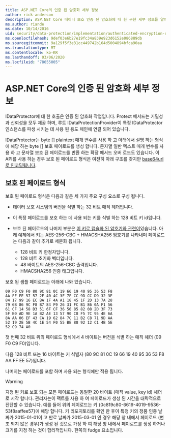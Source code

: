 ```yaml
---
title: ASP.NET Core의 인증 된 암호화 세부 정보
author: rick-anderson
description: ASP.NET Core 데이터 보호 인증 된 암호화에 대 한 구현 세부 정보를 알아봅니다.
ms.author: riande
ms.date: 10/14/2016
uid: security/data-protection/implementation/authenticated-encryption-details
ms.openlocfilehash: 9def03e6b27e19fc34a839e923d6152e086889db
ms.sourcegitcommit: 9a129f5f3e31cc449742b164d5004894bfca90aa
ms.translationtype: MT
ms.contentlocale: ko-KR
ms.lasthandoff: 03/06/2020
ms.locfileid: "78655005"
---
```

# <a name="authenticated-encryption-details-in-aspnet-core"></a>ASP.NET Core의 인증 된 암호화 세부 정보

<a name="data-protection-implementation-authenticated-encryption-details"></a>

IDataProtector에 대 한 호출은 인증 된 암호화 작업입니다. Protect 메서드는 기밀성과 신뢰성을 모두 제공 하며, 루트 IDataProtectionProvider이 특정 IDataProtector 인스턴스를 파생 시키는 데 사용 된 용도 체인에 연결 되어 있습니다.

IDataProtector는 byte [] plaintext 매개 변수를 사용 하 고 아래에서 설명 하는 형식에 해당 하는 byte [] 보호 페이로드를 생성 합니다. 문자열 일반 텍스트 매개 변수를 사용 하 고 문자열 보호 된 페이로드를 반환 하는 확장 메서드 오버 로드도 있습니다. 이 API를 사용 하는 경우 보호 된 페이로드 형식은 여전히 아래 구조를 갖지만 [base64url로 인코딩됩니다](https://tools.ietf.org/html/rfc4648#section-5).

## <a name="protected-payload-format"></a>보호 된 페이로드 형식

보호 된 페이로드 형식은 다음과 같은 세 가지 주요 구성 요소로 구성 됩니다.

* 데이터 보호 시스템의 버전을 식별 하는 32 비트 매직 헤더입니다.

* 이 특정 페이로드를 보호 하는 데 사용 되는 키를 식별 하는 128 비트 키 id입니다.

* 보호 된 페이로드의 나머지 부분은 [이 키로 캡슐화 된 암호기와 관련이](xref:security/data-protection/implementation/subkeyderivation#data-protection-implementation-subkey-derivation)있습니다. 아래 예제에서 키는 AES-256-CBC + HMACSHA256 암호기를 나타내며 페이로드는 다음과 같이 추가로 세분화 됩니다.
  * 128 비트 키 한정자입니다.
  * 128 비트 초기화 벡터입니다.
  * 48 바이트의 AES-256-CBC 출력입니다.
  * HMACSHA256 인증 태그입니다.

보호 된 샘플 페이로드는 아래에 나와 있습니다.

```
09 F0 C9 F0 80 9C 81 0C 19 66 19 40 95 36 53 F8
AA FF EE 57 57 2F 40 4C 3F 7F CC 9D CC D9 32 3E
84 17 99 16 EC BA 1F 4A A1 18 45 1F 2D 13 7A 28
79 6B 86 9C F8 B7 84 F9 26 31 FC B1 86 0A F1 56
61 CF 14 58 D3 51 6F CF 36 50 85 82 08 2D 3F 73
5F B0 AD 9E 1A B2 AE 13 57 90 C8 F5 7C 95 4E 6A
8A AA 06 EF 43 CA 19 62 84 7C 11 B2 C8 71 9D AA
52 19 2E 5B 4C 1E 54 F0 55 BE 88 92 12 C1 4B 5E
52 C9 74 A0
```

첫 번째 32 비트 위의 페이로드 형식에서 4 바이트는 버전을 식별 하는 매직 헤더 (09 F0 C9 F0)입니다.

다음 128 비트 또는 16 바이트는 키 식별자 (80 9C 81 0C 19 66 19 40 95 36 53 F8 AA FF EE 57)입니다.

나머지는 페이로드를 포함 하며 사용 되는 형식에만 적용 됩니다.

> [!WARNING]
> 지정 된 키로 보호 되는 모든 페이로드는 동일한 20 바이트 (매직 value, key id) 헤더로 시작 합니다. 관리자는이 팩트를 사용 하 여 페이로드가 생성 된 시간을 대략적으로 진단할 수 있습니다. 예를 들어 위의 페이로드는 키 {0c819c80-6619-4019-9536-53f8aaffee57}에 해당 합니다. 키 리포지토리를 확인 한 후이 특정 키의 정품 인증 날짜가 2015-01-01이 고 만료 날짜가 2015-03-01 인 경우 해당 창 내에서 페이로드 (변조 되지 않은 경우)가 생성 된 것으로 가정 하 여 해당 창 내에서 페이로드를 생성 하거나 크기를 지정 하는 것이 합리적입니다. 한쪽의 fudge 요소입니다.
